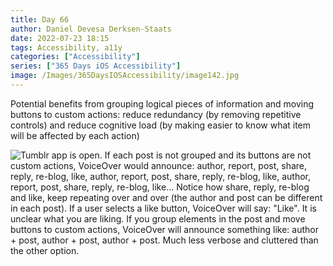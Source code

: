 ```yaml
---
title: Day 66
author: Daniel Devesa Derksen-Staats
date: 2022-07-23 18:15
tags: Accessibility, a11y
categories: ["Accessibility"]
series: ["365 Days iOS Accessibility"]
image: /Images/365DaysIOSAccessibility/image142.jpg
---
```


Potential benefits from grouping logical pieces of information and moving buttons to custom actions: reduce redundancy (by removing repetitive controls) and reduce cognitive load (by making easier to know what item will be affected by each action)

![Tumblr app is open. If each post is not grouped and its buttons are not custom actions, VoiceOver would announce: author, report, post, share, reply, re-blog, like, author, report, post, share, reply, re-blog, like, author, report, post, share, reply, re-blog, like... Notice how share, reply, re-blog and like, keep repeating over and over (the author and post can be different in each post). If a user selects a like button, VoiceOver will say: "Like". It is unclear what you are liking. If you group elements in the post and move buttons to custom actions, VoiceOver will announce something like: author + post, author + post, author + post. Much less verbose and cluttered than the other option.](/Images/365DaysIOSAccessibility/image142.jpg)